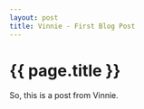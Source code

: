 ```yaml
---
layout: post
title: Vinnie - First Blog Post
---
```


{{ page.title }}
================

So, this is a post from Vinnie.
